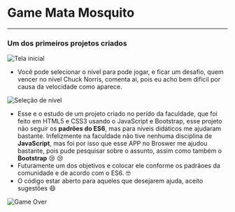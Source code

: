 # Game Mata Mosquito
***

### Um dos primeiros projetos criados


![Tela inicial](https://user-images.githubusercontent.com/68359459/116813660-3b31e080-ab2b-11eb-94d5-4e6179aef3d2.png)

* Você pode selecionar o nível para pode jogar, e ficar um desafio, quem vencer no nível Chuck Norris, comenta ai, pois eu acho bem difícil por causa da velocidade como aparece.

![Seleção de nível](https://user-images.githubusercontent.com/68359459/116813721-8d730180-ab2b-11eb-8319-3f0c05d0a468.png)


* Esse e o estudo de um projeto criado no perído da faculdade, que foi feito em HTML5 e CSS3 usando o JavaScript e Bootstrap, esse projeto não seguir os **padrões do ES6**, mas para níveis didáticos me ajudaram bastante. Infelizmente na faculdade não tive nenhuma disciplina de **JavaScript**, mas foi por isso que esse APP no Broswer me ajudou bastante, pois pude pesquisar sobre o assunto, assim como também o **Bootstrap** :cry: :cry:
* Futuramente um dos objetivos e colocar ele conforme os padrãoes da comunidade e de acordo com o ES6. :nerd_face:
* O código estar aberto para aqueles que desejarem ajuda, aceito sugestões :smile:

![Game Over](https://user-images.githubusercontent.com/68359459/116767691-0d07b000-aa08-11eb-91c2-e58fe36d7ba9.png)
